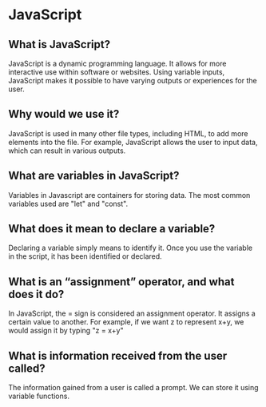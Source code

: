 # JavaScript

## What is JavaScript?

JavaScript is a dynamic programming language. It allows for more interactive use within software or websites. Using variable inputs, JavaScript makes it possible to have varying outputs or experiences for the user. 

## Why would we use it?

JavaScript is used in many other file types, including HTML, to add more elements into the file. For example, JavaScript allows the user to input data, which can result in various outputs. 

## What are variables in JavaScript?

Variables in Javascript are containers for storing data. The most common variables used are "let" and "const". 

## What does it mean to declare a variable?

Declaring a variable simply means to identify it. Once you use the variable in the script, it has been identified or declared. 

## What is an “assignment” operator, and what does it do?

In JavaScript, the = sign is considered an assignment operator. It assigns a certain value to another. For example, if we want z to represent x+y, we would assign it by typing "z = x+y"

## What is information received from the user called?

The information gained from a user is called a prompt. We can store it using variable functions. 

